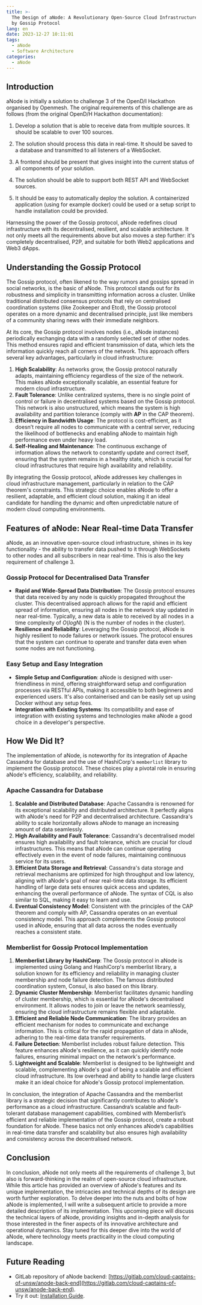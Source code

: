 ```yaml
---
title: >-
  The Design of aNode: A Revolutionary Open-Source Cloud Infrastructure Powered
  by Gossip Protocol
lang: en
date: 2023-12-27 10:11:01
tags:
  - aNode
  - Software Architecture
categories:
  - aNode
---
```

## Introduction

aNode is initially a solution to challenge 3 of the OpenD/I Hackathon organised by Openmesh. The original requirements of this challenge are as follows (from the original OpenD/H Hackathon documentation):

1. Develop a solution that is able to receive data from multiple sources. It should be scalable to over 100 sources.

2. The solution should process this data in real-time. It should be saved to a database and transmitted to all listeners of a WebSocket.

3. A frontend should be present that gives insight into the current status of all components of your solution.

4. The solution should be able to support both REST API and WebSocket sources.

5. It should be easy to automatically deploy the solution. A containerized application (using for example docker) could be used or a setup script to handle installation could be provided.

Harnessing the power of the Gossip protocol, aNode redefines cloud infrastructure with its decentralised, resilient, and scalable architecture. It not only meets all the requirements above but also moves a step further: it's completely decentralised, P2P, and suitable for both Web2 applications and Web3 dApps.

## Understanding the Gossip Protocol

The Gossip protocol, often likened to the way rumors and gossips spread in social networks, is the basic of aNode. This protocol stands out for its robustness and simplicity in transmitting information across a cluster. Unlike traditional distributed consensus protocols that rely on centralised coordination systems (like Zookeeper and Etcd), the Gossip protocol operates on a more dynamic and decentralised principle, just like members of a community sharing news with their immediate neighbors.

At its core, the Gossip protocol involves nodes (i.e., aNode instances) periodically exchanging data with a randomly selected set of other nodes. This method ensures rapid and efficient transmission of data, which lets the information quickly reach all corners of the network. This approach offers several key advantages, particularly in cloud infrastructure:

1. **High Scalability**: As networks grow, the Gossip protocol naturally adapts, maintaining efficiency regardless of the size of the network. This makes aNode exceptionally scalable, an essential feature for modern cloud infrastructure.
2. **Fault Tolerance**: Unlike centralized systems, there is no single point of control or failure in decentralised systems based on the Gossip protocol. This network is also unstructured, which means the system is high availability and partition tolerance (comply with **AP** in the CAP theorem).
3. **Efficiency in Bandwidth Usage**: The protocol is cost-efficient, as it doesn’t require all nodes to communicate with a central server, reducing the likelihood of bottlenecks and enabling aNode to maintain high performance even under heavy load.
4. **Self-Healing and Maintenance**: The continuous exchange of information allows the network to constantly update and correct itself, ensuring that the system remains in a healthy state, which is crucial for cloud infrastructures that require high availability and reliability.

By integrating the Gossip protocol, aNode addresses key challenges in cloud infrastructure management, particularly in relation to the CAP theorem's constraints. This strategic choice enables aNode to offer a resilient, adaptable, and efficient cloud solution, making it an ideal candidate for handling the dynamic and often unpredictable nature of modern cloud computing environments.

## Features of aNode: Near Real-time Data Transfer

aNode, as an innovative open-source cloud infrastructure, shines in its key functionality - the ability to transfer data pushed to it through WebSockets to other nodes and all subscribers in near real-time. This is also the key requirement of challenge 3.

### Gossip Protocol for Decentralised Data Transfer

- **Rapid and Wide-Spread Data Distribution**: The Gossip protocol ensures that data received by any node is quickly propagated throughout the cluster. This decentralised approach allows for the rapid and efficient spread of information, ensuring all nodes in the network stay updated in near real-time. Typically, a new data is able to received by all nodes in a time complexity of $O(logN)$ (N is the number of nodes in the cluster).
- **Resilience and Reliability**: Leveraging the Gossip protocol, aNode is highly resilient to node failures or network issues. The protocol ensures that the system can continue to operate and transfer data even when some nodes are not functioning.

### Easy Setup and Easy Integration

- **Simple Setup and Configuration**: aNode is designed with user-friendliness in mind, offering straightforward setup and configuration processes via RESTful APIs, making it accessible to both beginners and experienced users. It's also containerised and can be easily set up using Docker without any setup fees.
- **Integration with Existing Systems**: Its compatibility and ease of integration with existing systems and technologies make aNode a good choice in a developer's perspective.

## How We Did It?

The implementation of aNode, is noteworthy for its integration of Apache Cassandra for database and the use of HashiCorp's `memberlist` library to implement the Gossip protocol. These choices play a pivotal role in ensuring aNode's efficiency, scalability, and reliability.

### Apache Cassandra for Database

1. **Scalable and Distributed Database**: Apache Cassandra is renowned for its exceptional scalability and distributed architecture. It perfectly aligns with aNode's need for P2P and decentralised architecture. Cassandra's ability to scale horizontally allows aNode to manage an increasing amount of data seamlessly.
2. **High Availability and Fault Tolerance**: Cassandra's decentralised model ensures high availability and fault tolerance, which are crucial for cloud infrastructures. This means that aNode can continue operating effectively even in the event of node failures, maintaining continuous service for its users.
3. **Efficient Data Storage and Retrieval**: Cassandra's data storage and retrieval mechanisms are optimized for high throughput and low latency, aligning with aNode's goal of near real-time data storage. Its efficient handling of large data sets ensures quick access and updates, enhancing the overall performance of aNode. The syntax of CQL is also similar to SQL, making it easy to learn and use.
4. **Eventual Consistency Model**: Consistent with the principles of the CAP theorem and comply with AP, Cassandra operates on an eventual consistency model. This approach complements the Gossip protocol used in aNode, ensuring that all data across the nodes eventually reaches a consistent state.

### Memberlist for Gossip Protocol Implementation

1. **Memberlist Library by HashiCorp**: The Gossip protocol in aNode is implemented using Golang and HashiCorp's memberlist library, a solution known for its efficiency and reliability in managing cluster membership and node failure detection. The famous distributed coordination system, Consul, is also based on this library.
2. **Dynamic Cluster Membership**: Memberlist facilitates dynamic handling of cluster membership, which is essential for aNode's decentralised environment. It allows nodes to join or leave the network seamlessly, ensuring the cloud infrastructure remains flexible and adaptable.
3. **Efficient and Reliable Node Communication**: The library provides an efficient mechanism for nodes to communicate and exchange information. This is critical for the rapid propagation of data in aNode, adhering to the real-time data transfer requirements.
4. **Failure Detection**: Memberlist includes robust failure detection. This feature enhances aNode's resilience, as it can quickly identify node failures, ensuring minimal impact on the network's performance.
5. **Lightweight and Scalable**: Memberlist is designed to be lightweight and scalable, complementing aNode's goal of being a scalable and efficient cloud infrastructure. Its low overhead and ability to handle large clusters make it an ideal choice for aNode's Gossip protocol implementation.

In conclusion, the integration of Apache Cassandra and the memberlist library is a strategic decision that significantly contributes to aNode's performance as a cloud infrastructure. Cassandra’s scalable and fault-tolerant database management capabilities, combined with Memberlist’s efficient and reliable implementation of the Gossip protocol, create a robust foundation for aNode. These basics not only enhances aNode’s capabilities in real-time data transfer and scalability but also ensures high availability and consistency across the decentralised network.

## Conclusion

In conclusion, aNode not only meets all the requirements of challenge 3, but also is forward-thinking in the realm of open-source cloud infrastructure. While this article has provided an overview of aNode's features and its unique implementation, the intricacies and technical depths of its design are worth further exploration. To delve deeper into the nuts and bolts of how aNode is implemented, I will write a subsequent article to provide a more detailed description of its implementation. This upcoming piece will discuss the technical layers of aNode, providing insights and in-depth analysis for those interested in the finer aspects of its innovative architecture and operational dynamics. Stay tuned for this deeper dive into the world of aNode, where technology meets practicality in the cloud computing landscape.

## Future Reading

- GitLab repository of aNode backend: [https://gitlab.com/cloud-captains-of-unsw/anode-back-end](https://gitlab.com/cloud-captains-of-unsw/anode-back-end).
- Try it out: [Installation Guide](https://gitlab.com/cloud-captains-of-unsw/anode-back-end/-/wikis/Try-aNode-Out:-Installation-Guide).
